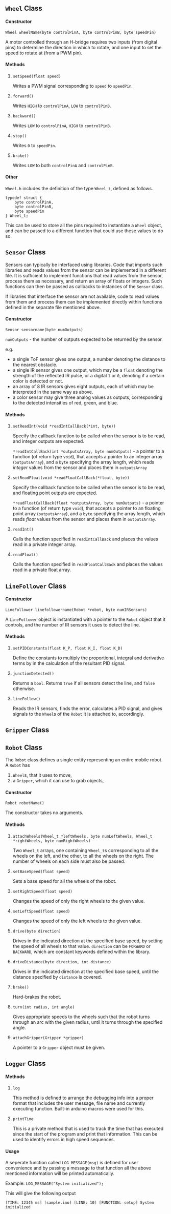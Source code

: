 ## `Wheel` Class

#### Constructor
`Wheel wheelName(byte controlPinA, byte controlPinB, byte speedPin)`

A motor controlled through an H-bridge requires two inputs (from digital pins) to determine the direction in which to rotate,
and one input to set the speed to rotate at (from a PWM pin).

#### Methods
1. `setSpeed(float speed)`

    Writes a PWM signal corresponding to `speed` to `speedPin`.

3. `forward()`

    Writes `HIGH` to `controlPinA`, `LOW` to `controlPinB`.

2. `backward()`

    Writes `LOW` to `controlPinA`, `HIGH` to `controlPinB`.

3. `stop()`

    Writes `0` to `speedPin`.

4. `brake()`

    Writes `LOW` to both `controlPinA` and `controlPinB`.

#### Other
`Wheel.h` includes the definition of the type `Wheel_t`, defined as follows.
```
typedef struct {
    byte controlPinA,
    byte controlPinB,
    byte speedPin
} Wheel_t;
```
This can be used to store all the pins required to instantiate a `Wheel` object, and can be passed to a different function that could use these values to do so.

## `Sensor` Class
Sensors can typically be interfaced using libraries. Code that imports such libraries and reads values from the sensor can be implemented in a different file. It is sufficient to implement functions that read values from the sensor, process them as necessary, and return an array of floats or integers. Such functions can then be passed as callbacks to instances of the `Sensor` class.

If libraries that interface the sensor are not available, code to read values from them and process them can be implemented directly within functions defined in the separate file mentioned above.

#### Constructor
`Sensor sensorname(byte numOutputs)`

`numOutputs` - the number of outputs expected to be returned by the sensor.

e.g.
- a single ToF sensor gives one output, a number denoting the distance to the nearest obstacle.
- a single IR sensor gives one output, which may be a `float` denoting the strength of the reflected IR pulse, or a digital `1` or `0`, denoting if a certain color is detected or not.
- an array of 8 IR sensors gives eight outputs, each of which may be interpreted in the same way as above.
- a color sensor may give three analog values as outputs, corresponding to the detected intensities of red, green, and blue.

#### Methods
1. `setReadInt(void *readIntCallBack(*int, byte))`

    Specify the callback function to be called when the sensor is to be read, and integer outputs are expected.

    `*readIntCallBack(int *outputsArray, byte numOutputs)` - a pointer to a function (of return type `void`), that accepts a pointer to an integer array (`outputsArray`), and a `byte` specifying the array length, which reads _integer_ values from the sensor and places them in `outputsArray`

2. `setReadFloat(void *readFloatCallBack(*float, byte))`

    Specify the callback function to be called when the sensor is to be read, and floating point outputs are expected.

    `*readFloatCallBack(float *outputsArray, byte numOutputs)` - a pointer to a function (of return type `void`), that accepts a pointer to an floating point array (`outputsArray`), and a `byte` specifying the array length, which reads _float_ values from the sensor and places them in `outputsArray`.

3. `readInt()`

    Calls the function specified in `readIntCallBack` and places the values read in a private integer array.

4. `readFloat()`

    Calls the function specified in `readFloatCallBack` and places the values read in a private float array.
   
## `LineFollower` Class

#### Constructor
`LineFollower linefollowername(Robot *robot, byte numIRSensors)`

A `LineFollower` object is instantiated with a pointer to the `Robot` object that it controls, and the number of IR sensors it uses to detect the line.

#### Methods
1. `setPIDConstants(float K_P, float K_I, float K_D)`

    Define the constants to multiply the proportional, integral and derivative terms by in the calculation of the resultant PID signal.

2. `junctionDetected()`

    Returns a `bool`. Returns `true` if all sensors detect the line, and `false` otherwise.

3. `lineFollow()`

    Reads the IR sensors, finds the error, calculates a PID signal, and gives signals to the `Wheel`s of the `Robot` it is attached to, accordingly.

## `Gripper` Class

## `Robot` Class
The `Robot` class defines a single entity representing an entire mobile robot. A `Robot` has 
1. `Wheel`s, that it uses to move,
2. a `Gripper`, which it can use to grab objects,

#### Constructor
`Robot robotName()`

The constructor takes no arguments.

#### Methods
1. `attachWheels(Wheel_t *leftWheels, byte numLeftWheels, Wheel_t *rightWheels, byte numRightWheels)`

    Two `Wheel_t` arrays, one containing `Wheel_t`s corresponding to all the wheels on the left, and the other, to all the wheels on the right. The number of wheels on each side must also be passed.

2. `setBaseSpeed(float speed)`

    Sets a base speed for all the wheels of the robot.

3. `setRightSpeed(float speed)`

    Changes the speed of only the right wheels to the given value.

4. `setLeftSpeed(float speed)`

    Changes the speed of only the left wheels to the given value.

5. `drive(byte direction)`

    Drives in the indicated direction at the specified base speed, by setting the speed of all wheels to that value. `direction` can be `FORWARD` or `BACKWARD`, which are constant keywords defined within the library.

6. `driveDistance(byte direction, int distance)`

    Drives in the indicated direction at the specified base speed, until the distance specified by `distance` is covered.
    
7. `brake()`

    Hard-brakes the robot.

8. `turn(int radius, int angle)`
   
    Gives appropriate speeds to the wheels such that the robot turns through an arc with the given radius,
    until it turns through the specified angle.

9. `attachGripper(Gripper *gripper)`

    A pointer to a `Gripper` object must be given.

## `Logger` Class

#### Methods
1. `log`

   This method is defined to arrange the debugging info into a proper format that includes the user message, file name and currently executing function. Built-in arduino macros were used for this.

2. `printTime`

   This is a private method that is used to track the time that has executed since the start of the program and print that information. This can be used to identify errors in high speed sequences.

#### Usage

A seperate function called `LOG_MESSAGE(msg)` is defined for user convenience and by passing a message to that function all the above mentioned information will be printed automatically.

Example: `LOG_MESSAGE("System initialized");`

This will give the following output

`[TIME: 12345 ms] [sample.ino] [LINE: 10] [FUNCTION: setup] System initialized`


   
   

